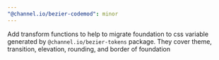 ```yaml
---
"@channel.io/bezier-codemod": minor
---
```


Add transform functions to help to migrate foundation to css variable generated by `@channel.io/bezier-tokens` package. They cover theme, transition, elevation, rounding, and border of foundation
